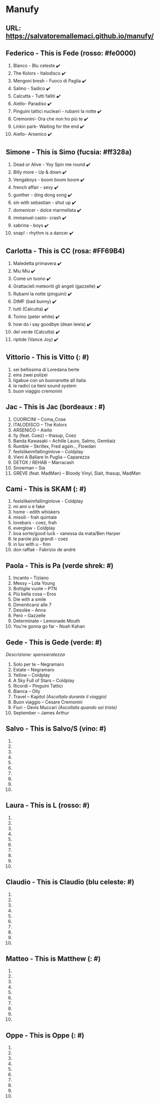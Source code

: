 # Manufy

## URL: https://salvatoremallemaci.github.io/manufy/

##  Federico - This is Fede (rosso: #fe0000)

1.  Blanco - Blu celeste ✔️
2.  The Kolors - Italodisco ✔️
3.  Mengoni bresh - Fuoco di Paglia ✔️
4.  Salmo - Sadico ✔️
5.  Calcutta - Tutti falliti ✔️
6.  Aiello- Paradiso ✔️
7.  Pinguini tattici nucleari - rubami la notte ✔️
8.  Cremonini- Ora che non ho più te ✔️
9.  Linkin park- Waiting for the end  ✔️
10. Aiello- Arsenico ✔️

##  Simone - This is Simo (fucsia: #ff328a)

1.  Dead or Alive - Yoy Spin me round ✔️
2.  Billy more - Up & down ✔️
3.  Vengaboys - boom boom boom ✔️
4.  french affair - sexy ✔️
5.  gunther - ding dong song ✔️
6.  sin with sebastian - shut up ✔️
7.  domenicer - dolce marmellata ✔️
8.  immanuel casto- crash ✔️
9.  sabrina - boys ✔️
10. snap! - rhythm is a dancer ✔️

##  Carlotta - This is CC (rosa: #FF69B4)

1.  Maledetta primavera ✔️
2.  Miu Miu ✔️
3.  Come un tuono ✔️
4.  Grattacieli meteoriti gli angeli (gazzelle) ✔️
5.  Rubami la notte (pinguini) ✔️
6.  DtMF (bad bunny) ✔️
7.  tutti (Calcutta) ✔️
8.  Torino (peter white) ✔️
9.  how do i say goodbye (dean lewis) ✔️
10. del verde (Calcutta) ✔️ 
11. riptide (Vance Joy) ✔️

##  Vittorio - This is Vitto (: #)

1. sei bellissima di Loredana berte
2. eins zwei polizei
3. ligabue con un buonanotte all italia
4. le radici ca tieni sound system
5. buon viaggio cremonini

## Jac - This is Jac (bordeaux : #)

1.  CUORICINI – Coma_Cose  
2.  ITALODISCO – The Kolors  
3.  ARSENICO – Aiello  
4.  !ly (feat. Coez) – thasup, Coez  
5.  Banda Kawasaki – Achille Lauro, Salmo, Gemitaiz  
6.  Rumble – Skrillex, Fred again.., Flowdan  
7.  feelslikeimfallinginlove – Coldplay  
8.  Vieni A Ballare In Puglia – Caparezza  
9.  DETOX / REHAB – Marracash  
10. Snowman – Sia  
11. GREVE (feat. MadMan) – Bloody Vinyl, Slait, thasup, MadMan

##  Cami - This is SKAM (: #)

1.  feelslikeimfallinginlove - Coldplay
2.  mi ami o è fake
3.  home - edith whiskers
4.  missili - frah quintale
5.  lovebars - coez, frah
6.  everglow - Coldplay
7.  boa sorte/good luck - vanessa da mata/Ben Harper
8.  le parole più grandi - coez
9.  in luv with u - finn
10. don raffaè - Fabrizio de andrè

##  Paola - This is Pa (verde shrek: #)

1.  Incanto – Tiziano  
2.  Messy – Lola Young  
3.  Bottiglie vuote – PTN  
4.  Più bella cosa – Eros  
5.  Die with a smile  
6.  Dimenticarsi alle 7  
7.  Desolèe – Anna  
8.  Però – Gazzelle  
9.  Determinate – Lemonade Mouth  
10. You're gonna go far – Noah Kahan

## Gede - This is Gede (verde: #)
*Descrizione: spensieratezza*

1.  Solo per te – Negramaro  
2.  Estate – Negramaro  
3.  Yellow – Coldplay  
4.  A Sky Full of Stars – Coldplay  
5.  Ricordi – Pinguini Tattici  
6.  Bianca – Olly  
7.  Travel – Kapitol *(Ascoltala durante il viaggio)*  
8.  Buon viaggio – Cesare Cremonini  
9.  Fiuri – Devis Muccari *(Ascoltala quando sei triste)*  
10. September – James Arthur

## Salvo - This is Salvo/S (vino: #)

1. 
2. 
3. 
4. 
5. 
6. 
7.  
8. 
9. 
10. 

## Laura - This is L (rosso: #)

1. 
2. 
3. 
4. 
5. 
6. 
7.  
8. 
9. 
10. 

## Claudio - This is Claudio (blu celeste: #)

1. 
2. 
3. 
4. 
5. 
6. 
7.  
8. 
9. 
10. 

## Matteo - This is Matthew (: #)

1. 
2. 
3. 
4. 
5. 
6. 
7.  
8. 
9. 
10. 

## Oppe - This is Oppe (: #)

1. 
2. 
3. 
4. 
5. 
6. 
7.  
8. 
9. 
10. 









